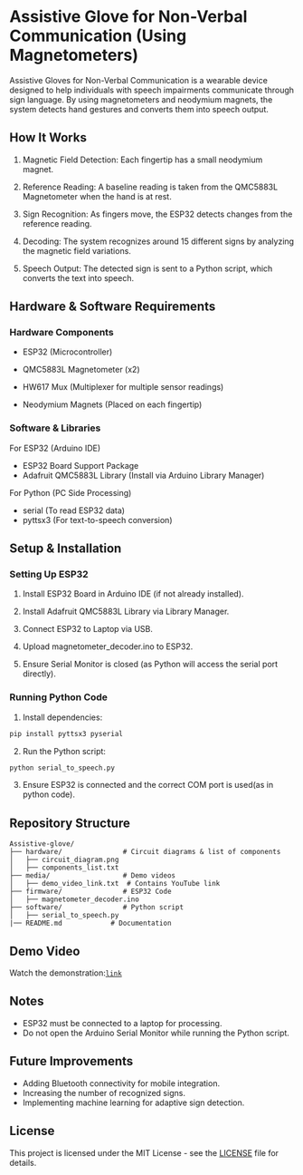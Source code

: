 # Assistive Glove for Non-Verbal Communication (Using Magnetometers)
Assistive Gloves for Non-Verbal Communication is a wearable device designed to help individuals with speech impairments communicate through sign language. By using magnetometers and neodymium magnets, the system detects hand gestures and converts them into speech output.
## How It Works
1. Magnetic Field Detection: Each fingertip has a small neodymium magnet.

2. Reference Reading: A baseline reading is taken from the QMC5883L Magnetometer when the hand is at rest.

3. Sign Recognition: As fingers move, the ESP32 detects changes from the reference reading.

4. Decoding: The system recognizes around 15 different signs by analyzing the magnetic field variations.

5. Speech Output: The detected sign is sent to a Python script, which converts the text into speech.

## Hardware & Software Requirements
### Hardware Components
- ESP32 (Microcontroller)

- QMC5883L Magnetometer (x2)

- HW617 Mux (Multiplexer for multiple sensor readings)

- Neodymium Magnets (Placed on each fingertip)

### Software & Libraries
For ESP32 (Arduino IDE)
- ESP32 Board Support Package
- Adafruit QMC5883L Library (Install via Arduino Library Manager)

For Python (PC Side Processing)
- serial (To read ESP32 data)
- pyttsx3 (For text-to-speech conversion)

## Setup & Installation
### Setting Up ESP32
1. Install ESP32 Board in Arduino IDE (if not already installed).

2. Install Adafruit QMC5883L Library via Library Manager.

3. Connect ESP32 to Laptop via USB.

4. Upload magnetometer_decoder.ino to ESP32.

5. Ensure Serial Monitor is closed (as Python will access the serial port directly).

### Running Python Code
1. Install dependencies:
```bash
pip install pyttsx3 pyserial
```
2. Run the Python script:
```bash
python serial_to_speech.py
```
3. Ensure ESP32 is connected and the correct COM port is used(as in python code).

## Repository Structure
```
Assistive-glove/
├── hardware/               # Circuit diagrams & list of components
│   ├── circuit_diagram.png
│   ├── components_list.txt
├── media/                  # Demo videos
│   ├── demo_video_link.txt  # Contains YouTube link
├── firmware/               # ESP32 Code
│   ├── magnetometer_decoder.ino
├── software/               # Python script
│   ├── serial_to_speech.py
|── README.md            # Documentation

```
## Demo Video
Watch the demonstration:[`link`](https://youtu.be/eLQuv3eyvu0?feature=shared)
## Notes
- ESP32 must be connected to a laptop for processing.
- Do not open the Arduino Serial Monitor while running the Python script.

## Future Improvements
- Adding Bluetooth connectivity for mobile integration.
- Increasing the number of recognized signs.
- Implementing machine learning for adaptive sign detection.

## License

This project is licensed under the MIT License - see the [LICENSE](LICENSE) file for details.
